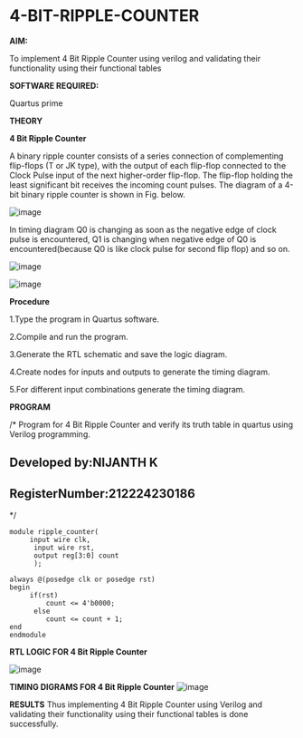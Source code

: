 # 4-BIT-RIPPLE-COUNTER

**AIM:**

To implement  4 Bit Ripple Counter using verilog and validating their functionality using their functional tables

**SOFTWARE REQUIRED:**

Quartus prime

**THEORY**

**4 Bit Ripple Counter**

A binary ripple counter consists of a series connection of complementing flip-flops (T or JK type), with the output of each flip-flop connected to the Clock Pulse input of the next higher-order flip-flop. The flip-flop holding the least significant bit receives the incoming count pulses. The diagram of a 4-bit binary ripple counter is shown in Fig. below.

![image](https://github.com/naavaneetha/4-BIT-RIPPLE-COUNTER/assets/154305477/cb4b74d4-31ab-4359-95d0-d22e67daba13)

In timing diagram Q0 is changing as soon as the negative edge of clock pulse is encountered, Q1 is changing when negative edge of Q0 is encountered(because Q0 is like clock pulse for second flip flop) and so on.

![image](https://github.com/naavaneetha/4-BIT-RIPPLE-COUNTER/assets/154305477/a573a7d6-014e-4e54-93e6-e2ac9530960b)

![image](https://github.com/naavaneetha/4-BIT-RIPPLE-COUNTER/assets/154305477/85e1958a-2fc1-49bb-9a9f-d58ccbf3663c)

**Procedure**

  1.Type the program in Quartus software.
  
  2.Compile and run the program.
  
  3.Generate the RTL schematic and save the logic diagram.
  
  4.Create nodes for inputs and outputs to generate the timing diagram.
  
  5.For different input combinations generate the timing diagram.

**PROGRAM**

/* Program for 4 Bit Ripple Counter and verify its truth table in quartus using Verilog programming.

## Developed by:NIJANTH K
 
## RegisterNumber:212224230186
*/
```
module ripple_counter(
     input wire clk,
	  input wire rst,
	  output reg[3:0] count
	  );
	  
always @(posedge clk or posedge rst)
begin
     if(rst)
	     count <= 4'b0000;
	  else 
	     count <= count + 1;
end 
endmodule 
```

**RTL LOGIC FOR 4 Bit Ripple Counter**

![image](https://github.com/user-attachments/assets/6f442d0a-ce58-4704-81fc-df7f4a1e9291)


**TIMING DIGRAMS FOR 4 Bit Ripple Counter**
![image](https://github.com/user-attachments/assets/c389fd2e-75e2-41a6-8a5c-6a3b19245843)


**RESULTS**
 Thus implementing 4 Bit Ripple Counter using Verilog and validating their functionality using their functional tables is done successfully.
